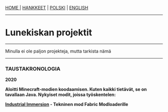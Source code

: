 <p><a href="../fi/index">HOME    </a> | <a href="../fi/projects">    HANKKEET</a> | <a href="../pl/projects">    POLSKI</a> | <a href="../projects">    ENGLISH</a></p>

<hr>

<h1>Lunekiskan projektit</h1>
  
 <hr>
 
<p>Minulla ei ole paljon projekteja, mutta tarkista nämä</p>

 <hr>
 
<h3>TAUSTAKRONOLOGIA</h3>
  <p><b>2020<b><p>
  <p>Aloitti Minecraft-modien koodaamisen. Kuten kaikki tietävät, se on tavallaan Java. Nykyiset modit, joissa työskentelen:</p>
  <p><a href="https://github.com/Vooki/IndImm-Fabric">Industrial Immersion</a> - Tekninen mod Fabric Modloaderille</p>
